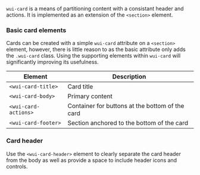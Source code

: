 `wui-card` is a means of partitioning content with a consistant header and 
actions. It is implemented as an extension of the `<section>` element.

### Basic card elements
Cards can be created with a simple `wui-card` attribute on a `<section>` 
element, however, there is little reason to as the basic attribute only adds 
the `.wui-card` class. Using the supporting elements within `wui-card` will
significantly improving its usefulness.

| Element                | Description                                        |
|------------------------|----------------------------------------------------|
| `<wui-card-title>`     | Card title                                         |
| `<wui-card-body>`      | Primary content                                    |
| `<wui-card-actions>`   | Container for buttons at the bottom of the card    |
| `<wui-card-footer>`    | Section anchored to the bottom of the card         |

### Card header
Use the `<wui-card-header>` element to clearly separate the card header from the
body as well as provide a space to include header icons and controls.